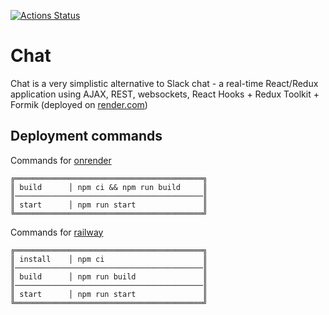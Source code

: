 [![Actions Status](https://github.com/maddbuzz/frontend-project-12/workflows/hexlet-check/badge.svg)](https://github.com/maddbuzz/frontend-project-12/actions)

# Chat

Chat is a very simplistic alternative to Slack chat - a real-time React/Redux application using AJAX, REST, websockets, React Hooks + Redux Toolkit + Formik (deployed on [render.com](https://maddbuzz-chat-project.onrender.com/))

## Deployment commands

Commands for [onrender](https://onrender.com/)
```
╔══════════════════════════════════════════╗
║ build      │ npm ci && npm run build     ║
║──────────────────────────────────────────║
║ start      │ npm run start               ║
╚══════════════════════════════════════════╝
```

Commands for [railway](https://railway.app/)
```
╔══════════════════════════════════════════╗
║ install    │ npm ci                      ║
║──────────────────────────────────────────║
║ build      │ npm run build               ║
║──────────────────────────────────────────║
║ start      │ npm run start               ║
╚══════════════════════════════════════════╝
```
